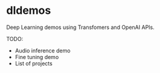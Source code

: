 # dldemos
Deep Learning demos using Transfomers and OpenAI APIs.

TODO: 
- Audio inference demo
- Fine tuning demo
- List of projects
